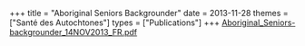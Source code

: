 +++
title = "Aboriginal Seniors Backgrounder"
date = 2013-11-28
themes = ["Santé des Autochtones"]
types = ["Publications"]
+++
[Aboriginal_Seniors-backgrounder_14NOV2013_FR.pdf](/files/Aboriginal_Seniors-backgrounder_14NOV2013_FR.pdf)
